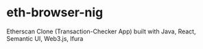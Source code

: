 # eth-browser-nig
Etherscan Clone (Transaction-Checker App) built with Java, React, Semantic UI, Web3.js, Ifura
